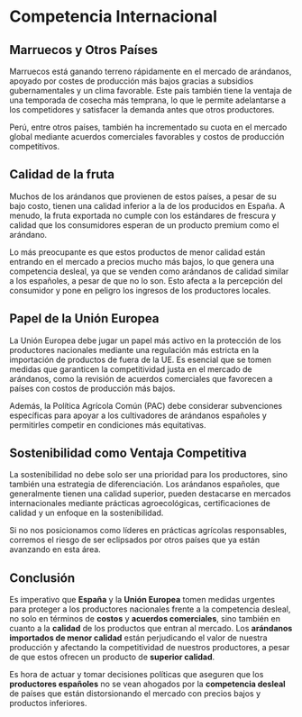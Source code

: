 # Competencia Internacional

## Marruecos y Otros Países
Marruecos está ganando terreno rápidamente en el mercado de arándanos, apoyado por costes de producción más bajos gracias a subsidios gubernamentales y un clima favorable. Este país también tiene la ventaja de una temporada de cosecha más temprana, lo que le permite adelantarse a los competidores y satisfacer la demanda antes que otros productores.

Perú, entre otros países, también ha incrementado su cuota en el mercado global mediante acuerdos comerciales favorables y costos de producción competitivos.

## Calidad de la fruta

Muchos de los arándanos que provienen de estos países, a pesar de su bajo costo, tienen una calidad inferior a la de los producidos en España. A menudo, la fruta exportada no cumple con los estándares de frescura y calidad que los consumidores esperan de un producto premium como el arándano.

Lo más preocupante es que estos productos de menor calidad están entrando en el mercado a precios mucho más bajos, lo que genera una competencia desleal, ya que se venden como arándanos de calidad similar a los españoles, a pesar de que no lo son. Esto afecta a la percepción del consumidor y pone en peligro los ingresos de los productores locales.

## Papel de la Unión Europea

La Unión Europea debe jugar un papel más activo en la protección de los productores nacionales mediante una regulación más estricta en la importación de productos de fuera de la UE. Es esencial que se tomen medidas que garanticen la competitividad justa en el mercado de arándanos, como la revisión de acuerdos comerciales que favorecen a países con costos de producción más bajos.

Además, la Política Agrícola Común (PAC) debe considerar subvenciones específicas para apoyar a los cultivadores de arándanos españoles y permitirles competir en condiciones más equitativas.

##  Sostenibilidad como Ventaja Competitiva

La sostenibilidad no debe solo ser una prioridad para los productores, sino también una estrategia de diferenciación. Los arándanos españoles, que generalmente tienen una calidad superior, pueden destacarse en mercados internacionales mediante prácticas agroecológicas, certificaciones de calidad y un enfoque en la sostenibilidad.

Si no nos posicionamos como líderes en prácticas agrícolas responsables, corremos el riesgo de ser eclipsados por otros países que ya están avanzando en esta área.

## Conclusión

Es imperativo que **España** y la **Unión Europea** tomen medidas urgentes para proteger a los productores nacionales frente a la competencia desleal, no solo en términos de **costos** y **acuerdos comerciales**, sino también en cuanto a la **calidad** de los productos que entran al mercado. Los **arándanos importados de menor calidad** están perjudicando el valor de nuestra producción y afectando la competitividad de nuestros productores, a pesar de que estos ofrecen un producto de **superior calidad**.

Es hora de actuar y tomar decisiones políticas que aseguren que los **productores españoles** no se vean ahogados por la **competencia desleal** de países que están distorsionando el mercado con precios bajos y productos inferiores.
